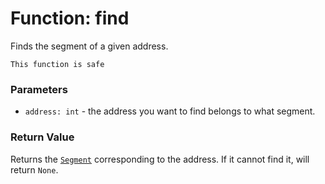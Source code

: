 # Function: find

Finds the segment of a given address.

```admonish success title=""
This function is safe
```

### Parameters
- `address: int` - the address you want to find belongs to what segment.

### Return Value
Returns the [`Segment`](./objects-segment.md) corresponding to the address. If it cannot find it, will return `None`.
